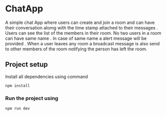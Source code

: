 # ChatApp

A simple chat App where users can create and join a room and can have their conversation alomg with the time stamp attached to their messages .
Users can see the list of the members in their room. No two users in a room can have same name . In case of same name a alert message will 
be provided . When a user leaves any room a broadcast message is also send to other members of the room notifying the person has left the room.

## Project setup
Install all dependencies using command
```
npm install
```

### Run the project using
```
npm run dev
```





